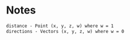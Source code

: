 # Notes

```txt
distance - Point (x, y, z, w) where w = 1
directions - Vectors (x, y, z, w) where w = 0
```
